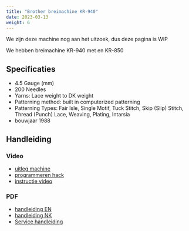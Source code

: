 ```yaml
---
title: "Brother breimachine KR-940"
date: 2023-03-13
weight: 6
---
```


We zijn deze machine nog aan het uitzoek, dus deze pagina is WIP

We hebben breimachine KR-940 met en KR-850

## Specificaties
* 4.5 Gauge (mm)	
* 200 Needles
* Yarns: Lace weight to DK weight
* Patterning method: built in computerized patterning
* Patterning Types: Fair Isle, Single Motif, Tuck Stitch, Skip (Slip) Stitch, Thread (Punch) Lace, Weaving, Plating, Intarsia
* bouwjaar 1988


## Handleiding

### Video
* [uitleg machine](https://www.youtube.com/watch?v=5EqQOgebCqw)
* [programmeren hack](https://www.youtube.com/watch?v=GhnTSWMMtdU) 
* [instructie video](https://www.youtube.com/watch?v=EsdsRF5P-rI)


### PDF
* [handleiding EN](/files/brother_kh930-kh940_user_guide.pdf)
* [handleiding NK](/files/brother_kh940_dutch.pdf)
* [Service handleiding](/files/brother_kh940service_manual_.pdf)
